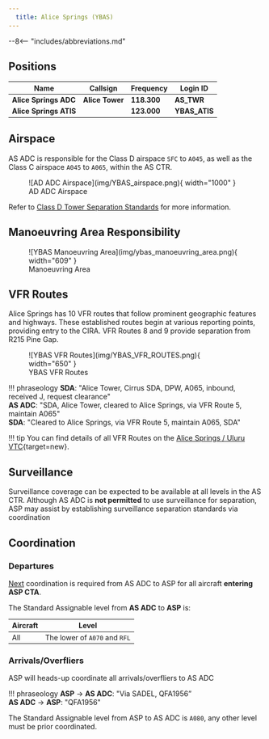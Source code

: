 ```yaml
---
  title: Alice Springs (YBAS)
---
```


--8<-- "includes/abbreviations.md"

## Positions
| Name | Callsign | Frequency | Login ID |
| ---- | -------- | --------- | ---------------- |
| **Alice Springs ADC** | **Alice Tower** | **118.300** | **AS_TWR** |
| **Alice Springs ATIS** |  | **123.000** | **YBAS_ATIS** |

## Airspace
AS ADC is responsible for the Class D airspace `SFC` to `A045`, as well as the Class C airspace `A045` to `A065`, within the AS CTR.

<figure markdown>
![AD ADC Airspace](img/YBAS_airspace.png){ width="1000" }
  <figcaption>AD ADC Airspace</figcaption>
</figure>

Refer to [Class D Tower Separation Standards](../../../separation-standards/classd) for more information.

## Manoeuvring Area Responsibility
<figure markdown>
![YBAS Manoeuvring Area](img/ybas_manoeuvring_area.png){ width="609" }
  <figcaption>Manoeuvring Area</figcaption>
</figure>

## VFR Routes

Alice Springs has 10 VFR routes that follow prominent geographic features and highways. These established routes begin at various reporting points, providing entry to the CIRA. VFR Routes 8 and 9 provide separation from R215 Pine Gap.

<figure markdown>
![YBAS VFR Routes](img/YBAS_VFR_ROUTES.png){ width="650" }
  <figcaption>YBAS VFR Routes</figcaption>
</figure>

!!! phraseology 
    **SDA**: "Alice Tower, Cirrus SDA, DPW, A065, inbound, received J, request clearance"  
    **AS ADC**: "SDA, Alice Tower, cleared to Alice Springs, via VFR Route 5, maintain A065"  
    **SDA**: "Cleared to Alice Springs, via VFR Route 5, maintain A065, SDA"  

!!! tip
    You can find details of all VFR Routes on the [Alice Springs / Uluru VTC](https://www.airservicesaustralia.com/aip/aip.asp){target=new}.

## Surveillance
Surveillance coverage can be expected to be available at all levels in the AS CTR. Although AS ADC is **not permitted** to use surveillance for separation, ASP may assist by establishing surveillance separation standards via coordination

## Coordination
### Departures
[Next](../../controller-skills/coordination.md#next) coordination is required from AS ADC to ASP for all aircraft **entering ASP CTA**.

The Standard Assignable level from **AS ADC** to **ASP** is:

| Aircraft | Level |
| ---- | ---- |
| All | The lower of `A070` and `RFL` |

### Arrivals/Overfliers
ASP will heads-up coordinate all arrivals/overfliers to AS ADC

!!! phraseology
    <span class="hotline">**ASP** -> **AS ADC**</span>: "Via SADEL, QFA1956”  
    <span class="hotline">**AS ADC** -> **ASP**</span>: "QFA1956"  

The Standard Assignable level from ASP to AS ADC is `A080`, any other level must be prior coordinated.